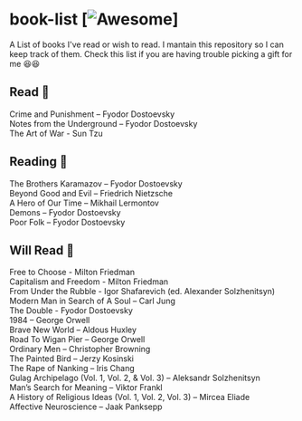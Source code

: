 # book-list [![Awesome](https://cdn.rawgit.com/sindresorhus/awesome/d7305f38d29fed78fa85652e3a63e154dd8e8829/media/badge.svg)]
A List of books I've read or wish to read. I mantain this repository so I can keep track of them. Check this list if you are having trouble picking a gift for me :laughing::laughing:

## Read :green_book:

Crime and Punishment – Fyodor Dostoevsky </br>
Notes from the Underground – Fyodor Dostoevsky </br>
The Art of War - Sun Tzu

## Reading :blue_book:

The Brothers Karamazov – Fyodor Dostoevsky </br>
Beyond Good and Evil – Friedrich Nietzsche </br>
A Hero of Our Time – Mikhail Lermontov </br>
Demons – Fyodor Dostoevsky </br>
Poor Folk – Fyodor Dostoevsky </br>

## Will Read :orange_book:

Free to Choose - Milton Friedman </br>
Capitalism and Freedom - Milton Friedman </br>
From Under the Rubble - Igor Shafarevich (ed. Alexander Solzhenitsyn) </br>
Modern Man in Search of A Soul – Carl Jung </br>
The Double - Fyodor Dostoevsky </br>
1984 – George Orwell </br>
Brave New World – Aldous Huxley </br>
Road To Wigan Pier – George Orwell </br>
Ordinary Men – Christopher Browning </br>
The Painted Bird – Jerzy Kosinski </br>
The Rape of Nanking – Iris Chang </br>
Gulag Archipelago (Vol. 1, Vol. 2, & Vol. 3) – Aleksandr Solzhenitsyn </br>
Man’s Search for Meaning – Viktor Frankl </br>
A History of Religious Ideas (Vol. 1, Vol. 2, Vol. 3) – Mircea Eliade </br>
Affective Neuroscience – Jaak Panksepp </br>
